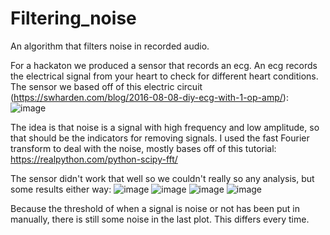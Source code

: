 # Filtering_noise
An algorithm that filters noise in recorded audio.

For a hackaton we produced a sensor that records an ecg. An ecg records the electrical signal from your heart to check for different heart conditions. The sensor we based off of this electric circuit (https://swharden.com/blog/2016-08-08-diy-ecg-with-1-op-amp/):
![image](https://user-images.githubusercontent.com/80387555/115850532-3e8be480-a426-11eb-9f69-0976c05bfd23.png)

The idea is that noise is a signal with high frequency and low amplitude, so that should be the indicators for removing signals.
I used the fast Fourier transform to deal with the noise, mostly bases off of this tutorial: https://realpython.com/python-scipy-fft/

The sensor didn't work that well so we couldn't really so any analysis, but some results either way:
![image](https://user-images.githubusercontent.com/80387555/115860821-579a9280-a432-11eb-8372-df8a12b80f3b.png)
![image](https://user-images.githubusercontent.com/80387555/115860867-6719db80-a432-11eb-9d64-d6ddad0a31cf.png)
![image](https://user-images.githubusercontent.com/80387555/115860904-74cf6100-a432-11eb-933d-b4d751e233e7.png)
![image](https://user-images.githubusercontent.com/80387555/115860946-7ef15f80-a432-11eb-980a-e9efa890915f.png)

Because the threshold of when a signal is noise or not has been put in manually, there is still some noise in the last plot. This differs every time.
